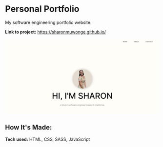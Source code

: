 # Personal Portfolio
My software engineering portfolio website.

**Link to project:** https://sharonmuwonge.github.io/

![Sharon Muwonge Portfolio](https://github.com/sharonmuwonge/sharonmuwonge.github.io/blob/main/personal-portfolio-header.jpg?raw=true)

## How It's Made:

**Tech used:** HTML, CSS, SASS, JavaScript
